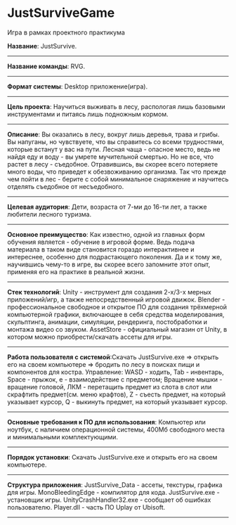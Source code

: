 # JustSurviveGame
Игра в рамках проектного практикума

**Название**: JustSurvive.
***
**Название команды**: RVG.
***
**Формат системы**: Desktop приложение(игра).
***
**Цель проекта**: Научиться выживать в лесу, распологая лишь базовыми инструментами и питаясь лишь подножным кормом.
***
**Описание**: Вы оказались в лесу, вокруг лишь деревья, трава и грибы. Вы напуганы, но чувствуете, что вы справитесь со всеми трудностями, которые встанут у вас на пути. Лесная чаща - опасное место, ведь не найдя еду и воду - вы умрете мучительной смертью. Но не все, что растет в лесу - съедобное. Отравившись, вы скорее всего потеряете много воды, что приведет к обезвоживанию организма. Так что прежде чем пойти в лес - берите с собой минимальное снаряжение и научитесь отделять съедобное от несъедобного.
***
**Целевая аудитория**: Дети, возраста от 7-ми до 16-ти лет, а также любители лесного туризма.
***
**Основное преимущество**: Как известно, одной из главных форм обучения является - обучение в игровой форме. Ведь подача материала в таком виде становится гораздо интерактивнее и интереснее, особенно для подрастающего поколения. Да и к тому же, научившись чему-то в игре, вы скорее всего запомните этот опыт, применяя его на практике в реальной жизни.
***
**Стек технологий**: Unity - инструмент для создания 2-х/3-x мерных приложений/игр, а также непосредственный игровой движок. Blender - профессиональное cвободное и открытое ПО для создания трёхмерной компьютерной графики, включающее в себя средства моделирования, скульптинга, анимации, симуляции, рендеринга, постобработки и монтажа видео со звуком. AssetStore - официальный магазин от Unity, в котором можно приобрести/скачать ассеты для игры.
***
**Работа пользователя с системой**:Скачать JustSurvive.exe => открыть его на своем компьютере => бродить по лесу в поисках пищи и компонентов для костра. Управление: WASD - ходить, Tab - инвентарь, Space - прыжок, e - взаимодействие с предметом; Вращение мышки - вращение головой, ЛКМ - перетащить предмет из слота в слот или скрафтить предмет(см. меню крафтов), Z - съесть предмет, на который указывает курсор, Q - выкинуть предмет, на который указывает курсор.
***
**Основные требования к ПО для использования**: Компьютер или ноутбук, с наличием операционной системы, 400Мб свободного места и минимальными комплектующими.
***
**Порядок установки**: Скачать JustSurvive.exe и открыть его на своем компьютере.
***
**Структура приложения**: JustSurvive_Data - ассеты, текстуры, графика для игры. MonoBleedingEdge - компилятор для кода. JustSurvive.exe - установщик игры. UnityCrashHandler32.exe - сообщает об ошибках пользователю. Player.dll - часть ПО Uplay от Ubisoft.
***

